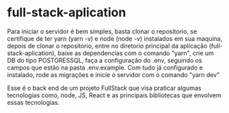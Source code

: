 # full-stack-aplication

Para iniciar o servidor é bem simples, basta clonar o repositorio, se certifique de ter yarn (yarn -v) e node (node -v) instalados em sua maquina, depois de clonar o repositorio, entre no diretorio principal da aplicação (full-stack-aplication), baixe as dependencias com o comando "yarn", crie um DB do tipo POSTGRESSQL, faça a configuração do .env, seguindo os campos que estão na pasta .env.example. Com tudo já configurado e instalado, rode as migrações e inicie o servidor com o comando "yarn dev"

Esse é o back end de um projeto FullStack que visa praticar algumas tecnologias como, node, JS, React e as principais bibliotecas que envolvem essas tecnologias.
